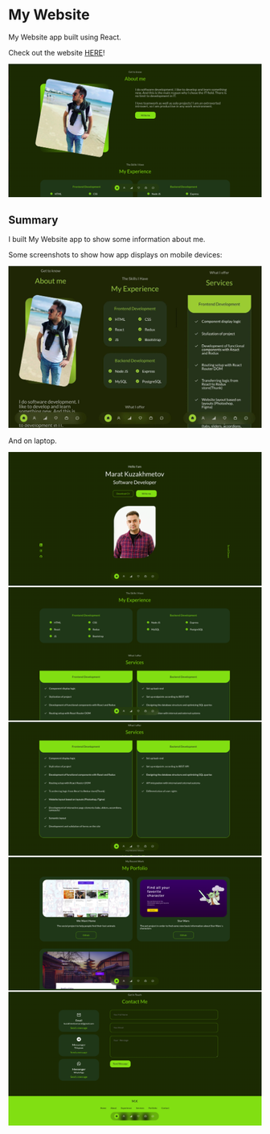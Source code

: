 # My Website

My Website app built using React.

Check out the website [HERE](https://my-website-ecru-psi.vercel.app/)!

![Screenshot](ReadmeImages/MainPage.png)

## Summary

I built My Website app to show some information about me.

Some screenshots to show how app displays on mobile devices:

![Screenshot](ReadmeImages/Mobile__image.png)

And on laptop.

![Screenshot](ReadmeImages/Laptop__first-page.png)
![Screenshot](ReadmeImages/Laptop__second-page.png)
![Screenshot](ReadmeImages/Laptop__third-page.png)
![Screenshot](ReadmeImages/Laptop__forth-page.png)
![Screenshot](ReadmeImages/Laptop__fifth-page.png)
